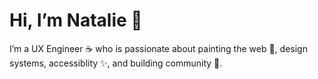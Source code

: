 # Hi, I’m Natalie :cherry_blossom:
I’m a UX Engineer ☕ who is passionate about painting the web 🎨, design systems, accessiblity ✨, and building community 💞.
